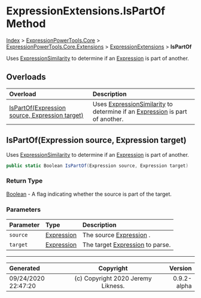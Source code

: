 ﻿# ExpressionExtensions.IsPartOf Method

[Index](../index.md) > [ExpressionPowerTools.Core](ExpressionPowerTools.Core.a.md) > [ExpressionPowerTools.Core.Extensions](ExpressionPowerTools.Core.Extensions.n.md) > [ExpressionExtensions](ExpressionPowerTools.Core.Extensions.ExpressionExtensions.cs.md) > **IsPartOf**

Uses [ExpressionSimilarity](ExpressionPowerTools.Core.Comparisons.ExpressionSimilarity.cs.md) to determine if an [Expression](https://docs.microsoft.com/dotnet/api/system.linq.expressions.expression) is part of another.

## Overloads

| Overload | Description |
| :-- | :-- |
| [IsPartOf(Expression source, Expression target)](#ispartofexpression-source-expression-target) | Uses [ExpressionSimilarity](ExpressionPowerTools.Core.Comparisons.ExpressionSimilarity.cs.md) to determine if an [Expression](https://docs.microsoft.com/dotnet/api/system.linq.expressions.expression) is part of another. |
## IsPartOf(Expression source, Expression target)

Uses [ExpressionSimilarity](ExpressionPowerTools.Core.Comparisons.ExpressionSimilarity.cs.md) to determine if an [Expression](https://docs.microsoft.com/dotnet/api/system.linq.expressions.expression) is part of another.

```csharp
public static Boolean IsPartOf(Expression source, Expression target)
```

### Return Type

 [Boolean](https://docs.microsoft.com/dotnet/api/system.boolean)  - A flag indicating whether the source is part of the target.

### Parameters

| Parameter | Type | Description |
| :-- | :-- | :-- |
| `source` | [Expression](https://docs.microsoft.com/dotnet/api/system.linq.expressions.expression) | The source [Expression](https://docs.microsoft.com/dotnet/api/system.linq.expressions.expression) . |
| `target` | [Expression](https://docs.microsoft.com/dotnet/api/system.linq.expressions.expression) | The target [Expression](https://docs.microsoft.com/dotnet/api/system.linq.expressions.expression) to parse. |



---

| Generated | Copyright | Version |
| :-- | :-: | --: |
| 09/24/2020 22:47:20 | (c) Copyright 2020 Jeremy Likness. | 0.9.2-alpha |
